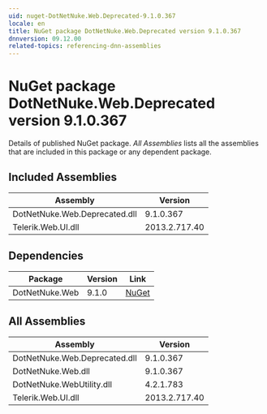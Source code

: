 ```yaml
---
uid: nuget-DotNetNuke.Web.Deprecated-9.1.0.367
locale: en
title: NuGet package DotNetNuke.Web.Deprecated version 9.1.0.367
dnnversion: 09.12.00
related-topics: referencing-dnn-assemblies
---
```


# NuGet package DotNetNuke.Web.Deprecated version 9.1.0.367
Details of published NuGet package.
*All Assemblies* lists all the assemblies that are included in this package or any dependent package.

## Included Assemblies

|Assembly|Version|
|---|---|
|DotNetNuke.Web.Deprecated.dll|9.1.0.367|
|Telerik.Web.UI.dll|2013.2.717.40|

## Dependencies

|Package|Version|Link|
|---|---|---|
|DotNetNuke.Web|9.1.0|[NuGet](https://www.nuget.org/packages/DotNetNuke.Web/9.1.0)|

## All Assemblies

|Assembly|Version|
|---|---|
|DotNetNuke.Web.Deprecated.dll|9.1.0.367|
|DotNetNuke.Web.dll|9.1.0.367|
|DotNetNuke.WebUtility.dll|4.2.1.783|
|Telerik.Web.UI.dll|2013.2.717.40|


